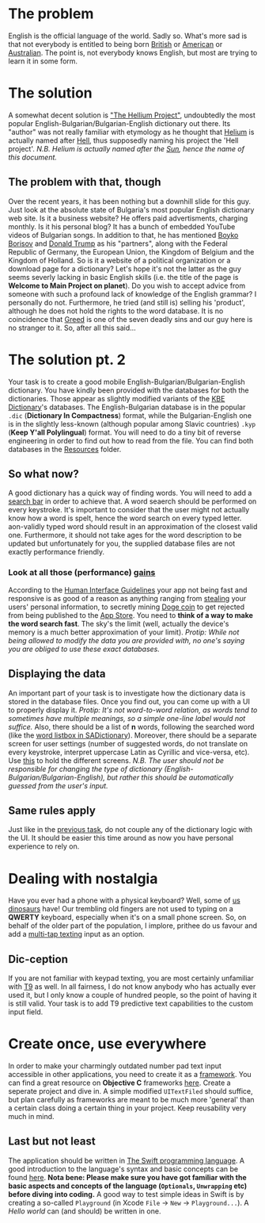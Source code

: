 # The problem
English is the official language of the world. Sadly so. What's more sad is that not everybody is entitled to being born [British](https://www.youtube.com/watch?v=auiYBtx-Vxw) or [American](https://www.youtube.com/watch?v=5Y0gzOA_Uew) or [Australian](https://i.imgur.com/mYkC3Xx.jpg). The point is, not everybody knows English, but most are trying to learn it in some form.

# The solution
A somewhat decent solution is ["The Hellium Project"](http://www.thediction.com/), undoubtedly the most popular English-Bulgarian/Bulgarian-English dictionary out there. Its "author" was not really familiar with etymology as he thought that [Helium](https://en.wikipedia.org/wiki/Helium) is actually named after [Hell](https://barfriday.bg/), thus supposedly naming his project the 'Hell project'. *N.B. Helium is actually named after the [Sun](https://images-na.ssl-images-amazon.com/images/I/81tmcf4ueZL._AC_SL1500_.jpg), hence the name of this document.*

## The problem with that, though
Over the recent years, it has been nothing but a downhill slide for this guy. Just look at the absolute state of Bulgaria's most popular English dictionary web site. Is it a business website? He offers paid advertisments, charging monthly. Is it his personal blog? It has a bunch of embedded YouTube videos of Bulgarian songs. In addition to that, he has mentioned [Boyko Borisov](https://www.dnevnik.bg/shimg/zx860y484_4200770.jpg) and [Donald Trump](https://imgur.com/a/BEutNM1) as his "partners", along with the Federal Republic of Germany, the European Union, the Kingdom of Belgium and the Kingdom of Holland. So is it a website of a political organization or a download page for a dictionary? Let's hope it's not the latter as the guy seems severly lacking in basic English skills (i.e. the title of the page is **Welcome to Main Project on planet**). Do you wish to accept advice from someone with such a profound lack of knowledge of the English grammar? I personally do not. Furthermore, he tried (and still is) selling his 'product', although he does not hold the rights to the word database. It is no coincidence that [Greed](https://ygoprodeck.com/pics/55144522.jpg) is one of the seven deadly sins and our guy here is no stranger to it. So, after all this said...

# The solution pt. 2
Your task is to create a good mobile English-Bulgarian/Bulgarian-English dictionary. You have kindly been provided with the databases for both the dictionaries. Those appear as slightly modified variants of the [KBE Dictionary](https://www.linux-bg.org/cgi-bin/y/index.pl?page=news&id=0&key=325709858)'s databases. The English-Bulgarian database is in the popular `.dic` (**Dictionary In Compactness**) format, while the Bulgarian-English one is in the slightly less-known (although popular among Slavic countries) `.kyp` (**Keep Y'all Polylingual**) format. You will need to do a tiny bit of reverse engineering in order to find out how to read from the file. You can find both databases in the [Resources](/resources/T3) folder.

## So what now?
A good dictionary has a quick way of finding words. You will need to add a [search bar](https://developer.apple.com/design/human-interface-guidelines/ios/bars/search-bars/) in order to achieve that. A word seaerch should be performed on every keystroke. It's important to consider that the user might not actually know how a word is spelt, hence the word search on every typed letter. aon-validly typed word should result in an approximation of the closest valid one. Furthermore, it should not take ages for the word description to be updated but unfortunately for you, the supplied database files are not exactly performance friendly.

### Look at all those (performance) [gains](https://i.pinimg.com/originals/25/bd/8b/25bd8b7f6e57cdfd17747b25d753b2ce.jpg)
According to the [Human Interface Guidelines](https://developer.apple.com/design/human-interface-guidelines/ios/overview/themes/) your app not being fast and responsive is as good of a reason as anything ranging from [stealing](https://static8.depositphotos.com/1206957/914/i/950/depositphotos_9145126-stock-photo-thief-of-informatics.jpg) your users' personal information, to secretly mining [Doge coin](https://i.redd.it/08gv0n1wojf61.jpg) to get rejected from being published to the [App Store](https://www.apple.com/bg/ios/app-store/). You need to **think of a way to make the word search fast**. The sky's the limit (well, actually the device's memory is a much better approximation of your limit). *Protip: While not being allowed to modify the data you are provided with, no one's saying you are obliged to use these exact databases.*

## Displaying the data
An important part of your task is to investigate how the dictionary data is stored in the database files. Once you find out, you can come up with a UI to properly display it. *Protip: It's not word-to-word relation, as words tend to sometimes have multiple meanings, so a simple one-line label would not suffice.* Also, there should be a list of **n** words, following the searched word (like the [word listbox in SADictionary](http://www.prevodachbg.com/wp-content/uploads/2012/09/SADictionary.png)). Moreover, there should be a separate screen for user settings (number of suggested words, do not translate on every keystroke, interpret uppercase Latin as Cyrillic and vice-versa, etc). Use [this](https://developer.apple.com/documentation/uikit/uitabbarcontroller?language=objc) to hold the different screens. *N.B. The user should not be responsible for changing the type of dictionary (English-Bulgarian/Bulgarian-English), but rather this should be automatically guessed from the user's input.*

## Same rules apply
Just like in the [previous task](https://github.com/georgi-karapetrov/iOS-intern-training-2021/blob/main/%D0%A22_ShikShakShok.md), do not couple any of the dictionary logic with the UI. It should be easier this time around as now you have personal experience to rely on.

# Dealing with nostalgia
Have you ever had a phone with a physical keyboard? Well, some of [us dinosaurs](https://media.gettyimages.com/photos/grumpy-oldfart-or-dissatisfied-displeased-old-man-isolated-portrait-picture-id1168014421?s=612x612) have! Our trembling old fingers are not used to typing on a **QWERTY** keyboard, especially when it's on a small phone screen. So, on behalf of the older part of the population, I implore, prithee do us favour and add a [multi-tap texting](https://en.wikipedia.org/wiki/Telephone_keypad) input as an option.

## Dic-ception
If you are not familiar with keypad texting, you are most certainly unfamiliar with [T9](https://en.wikipedia.org/wiki/T9_(predictive_text)) as well. In all fairness, I do not know anybody who has actually ever used it, but I only know a couple of hundred people, so the point of having it is still valid. Your task is to add T9 predictive text capabilities to the custom input field.

# Create once, use everywhere
In order to make your charmingly outdated number pad text input accessible in other applications, you need to create it as a [framework](https://developer.apple.com/library/archive/documentation/General/Conceptual/DevPedia-CocoaCore/Framework.html). You can find a great resource on **Objective C** frameworks [here](https://prathma.medium.com/creating-your-custom-objective-c-framework-for-ios-apps-5d5ccf95c6c7). Create a seperate project and dive in. A simple modified `UITextFiled` should suffice, but plan carefully as frameworks are meant to be much more 'general' than a certain class doing a certain thing in your project. Keep reusability very much in mind.

## Last but not least
The application should be written in [The Swift programming language](https://developer.apple.com/swift/). A good introduction to the language's syntax and basic concepts can be found [here](https://docs.swift.org/swift-book/GuidedTour/GuidedTour.html). **Nota bene: Please make sure you have got familiar with the basic aspects and concepts of the language (`Optionals`, `Unwrapping` etc) before diving into coding.** A good way to test simple ideas in Swift is by creating a so-called `Playground` (in Xcode `File` -> `New` -> `Playground...`). A *Hello world* can (and should) be written in one.
